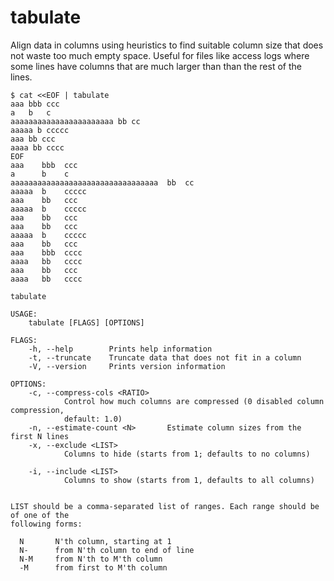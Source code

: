 # tabulate

Align data in columns using heuristics to find suitable column size that does
not waste too much empty space. Useful for files like access logs where some
lines have columns that are much larger than than the rest of the lines.

```
$ cat <<EOF | tabulate
aaa bbb ccc
a   b   c
aaaaaaaaaaaaaaaaaaaaaaa bb cc
aaaaa b ccccc
aaa bb ccc
aaaa bb cccc
EOF
aaa    bbb  ccc
a      b    c
aaaaaaaaaaaaaaaaaaaaaaaaaaaaaaaaa  bb  cc
aaaaa  b    ccccc
aaa    bb   ccc
aaaaa  b    ccccc
aaa    bb   ccc
aaa    bb   ccc
aaaaa  b    ccccc
aaa    bb   ccc
aaa    bbb  cccc
aaaa   bb   cccc
aaa    bb   ccc
aaaa   bb   cccc
```

```
tabulate

USAGE:
    tabulate [FLAGS] [OPTIONS]

FLAGS:
    -h, --help        Prints help information
    -t, --truncate    Truncate data that does not fit in a column
    -V, --version     Prints version information

OPTIONS:
    -c, --compress-cols <RATIO>
            Control how much columns are compressed (0 disabled column compression,
            default: 1.0)
    -n, --estimate-count <N>       Estimate column sizes from the first N lines
    -x, --exclude <LIST>
            Columns to hide (starts from 1; defaults to no columns)

    -i, --include <LIST>
            Columns to show (starts from 1, defaults to all columns)


LIST should be a comma-separated list of ranges. Each range should be of one of the
following forms:

  N       N'th column, starting at 1
  N-      from N'th column to end of line
  N-M     from N'th to M'th column
  -M      from first to M'th column
```
